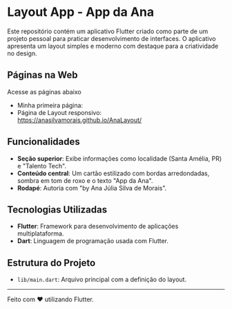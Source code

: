 # Layout App - App da Ana

Este repositório contém um aplicativo Flutter criado como parte de um projeto pessoal para praticar desenvolvimento de interfaces. O aplicativo apresenta um layout simples e moderno com destaque para a criatividade no design.

## Páginas na Web
Acesse as páginas abaixo 
- Minha primeira página:
- Página de Layout responsivo: https://anasilvamorais.github.io/AnaLayout/

## Funcionalidades

- **Seção superior**: Exibe informações como localidade (Santa Amélia, PR) e "Talento Tech".
- **Conteúdo central**: Um cartão estilizado com bordas arredondadas, sombra em tom de roxo e o texto "App da Ana".
- **Rodapé**: Autoria com "by Ana Júlia Silva de Morais".

## Tecnologias Utilizadas

- **Flutter**: Framework para desenvolvimento de aplicações multiplataforma.
- **Dart**: Linguagem de programação usada com Flutter.

## Estrutura do Projeto

- `lib/main.dart`: Arquivo principal com a definição do layout.

---

Feito com ❤️ utilizando Flutter.
